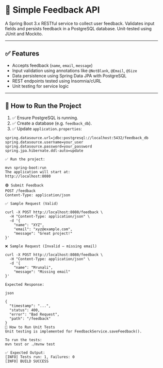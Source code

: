 # 📝 Simple Feedback API

A Spring Boot 3.x RESTful service to collect user feedback. Validates input fields and persists feedback in a PostgreSQL database. Unit-tested using JUnit and Mockito.

---

## ✅ Features

- Accepts feedback (`name`, `email`, `message`)
- Input validation using annotations like `@NotBlank`, `@Email`, `@Size`
- Data persistence using Spring Data JPA with PostgreSQL
- REST endpoints tested using Insomnia/cURL
- Unit testing for service logic

---
## 🚀 How to Run the Project

1. ✅ Ensure PostgreSQL is running.
2. ✅ Create a database (e.g. `feedback_db`).
3. ✅ Update `application.properties`:

```properties
spring.datasource.url=jdbc:postgresql://localhost:5432/feedback_db
spring.datasource.username=your_user
spring.datasource.password=your_password
spring.jpa.hibernate.ddl-auto=update

✅ Run the project:

mvn spring-boot:run
The application will start at:
http://localhost:8080

🟢 Submit Feedback
POST /feedback
Content-Type: application/json

✅ Sample Request (Valid)

curl -X POST http://localhost:8080/feedback \
  -H "Content-Type: application/json" \
  -d '{
    "name": "XYZ",
    "email": "xyz@example.com",
    "message": "Great project!"
}'

❌ Sample Request (Invalid – missing email)

curl -X POST http://localhost:8080/feedback \
  -H "Content-Type: application/json" \
  -d '{
    "name": "Mrunali",
    "message": "Missing email"
}'

Expected Response:

json

{
  "timestamp": "...",
  "status": 400,
  "error": "Bad Request",
  "path": "/feedback"
}
🧪 How to Run Unit Tests
Unit testing is implemented for FeedbackService.saveFeedback().

To run the tests:
mvn test or ./mvnw test

✅ Expected Output:
[INFO] Tests run: 1, Failures: 0
[INFO] BUILD SUCCESS



